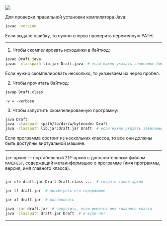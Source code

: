 ![](JDK.png)

Для проверки правильной установки компилятора Java:  
```zsh
javac -version
```
Если выдало ошибку, то нужно сперва проверить переменную PATH.

---

1. Чтобы скомпелировать исходники в байткод:
```bash
javac Draft.java
javac -classpath lib.jar Draft.java  # если нужно указать зависимые библиотеки
```
Если нужно скомпелировать несколько, то указываем их через пробел.

2. Чтобы прочитать байткод:
```zsh
javap Draft.class
```
	-v = -verbose

3. Чтобы запустить скомпелированную программу:
```zsh
java Draft
java -classpath <path/to/dir/w/bytecode> Draft
java -classpath lib.jar:draft.jar Draft  # если нужно указать зависимые библиотеки (: - Linux, ; - Windows)
```
Если программа состоит из нескольких классов, то все они должны быть доступны виртуальной машине.

---

`jar`-архив — портабельный `ZIP`-архив с дополнительным файлом `MANIFEST`, содержащий метаинформацию о программе (имя программы, версия, имя главного класса).
```zsh

jar cfe draft.jar Draft Draft.class ...  # создать такой архив

jar tf draft.jar  # посмотреть его содержимое

jar xf draft.jar  # распаковать

java -jar draft.jar  # запустить, если имеется имя главного класса 
java -classpath draft.jar Draft  # и если нет
```

---


